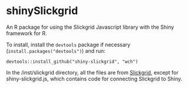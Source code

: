 shinySlickgrid
===============

An R package for using the Slickgrid Javascript library with the Shiny framework for R.

To install, install the `devtools` package if necessary (`install.packages("devtools")`) and run:

```
devtools::install_github("shiny-slickgrid", "wch")
```


In the /inst/slickgrid directory, all the files are from [Slickgrid](https://github.com/mleibman/SlickGrid), except for shiny-slickgrid.js, which contains code for connecting Slickgrid to Shiny.
